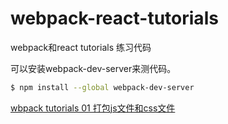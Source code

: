 # webpack-react-tutorials
webpack和react tutorials 练习代码


可以安装webpack-dev-server来测代码。
```bash
$ npm install --global webpack-dev-server
```
[wbpack tutorials 01 打包js文件和css文件](./tutorials01/webpack.config.js)
